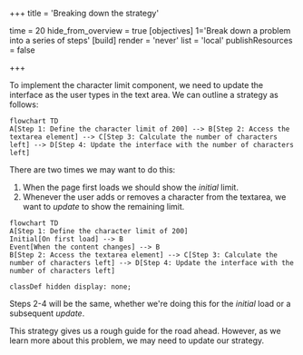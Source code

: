 +++
title = 'Breaking down the strategy'

time = 20
hide_from_overview = true
[objectives]
    1='Break down a problem into a series of steps'
[build]
  render = 'never'
  list = 'local'
  publishResources = false

+++

To implement the character limit component, we need to update the interface as the user types in the text area. We can outline a strategy as follows:

```mermaid
flowchart TD
A[Step 1: Define the character limit of 200] --> B[Step 2: Access the textarea element] --> C[Step 3: Calculate the number of characters left] --> D[Step 4: Update the interface with the number of characters left]
```

There are two times we may want to do this:

1. When the page first loads we should show the _initial_ limit.
2. Whenever the user adds or removes a character from the textarea, we want to _update_ to show the remaining limit.

```mermaid
flowchart TD
A[Step 1: Define the character limit of 200]
Initial[On first load] --> B
Event[When the content changes] --> B
B[Step 2: Access the textarea element] --> C[Step 3: Calculate the number of characters left] --> D[Step 4: Update the interface with the number of characters left]

classDef hidden display: none;
```

Steps 2-4 will be the same, whether we're doing this for the _initial_ load or a subsequent _update_.

This strategy gives us a rough guide for the road ahead. However, as we learn more about this problem, we may need to update our strategy.
